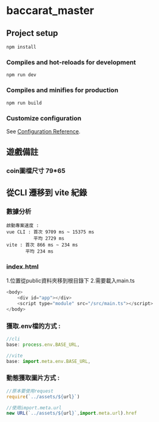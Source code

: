 # baccarat_master

## Project setup
```
npm install
```

### Compiles and hot-reloads for development
```
npm run dev
```

### Compiles and minifies for production
```
npm run build
```

### Customize configuration
See [Configuration Reference](https://cli.vuejs.org/config/).

## 遊戲備註
### coin圖檔尺寸 79*65

## 從CLI 遷移到 vite 紀錄
### 數據分析
```
啟動專案速度 :
vue CLI : 首次 9709 ms ~ 15375 ms
          平均 2729 ms
vite : 首次 866 ms ~ 234 ms
       平均 234 ms
```
### index.html
1.位置從public資料夾移到根目錄下
2.需要載入main.ts
```javascript
<body>
    <div id="app"></div>
    <script type="module" src="/src/main.ts"></script>
</body>
```
### 獲取.env檔的方式 : 
```javascript
//cli
base: process.env.BASE_URL,

//vite
base: import.meta.env.BASE_URL,
```

### 動態獲取圖片方式 : 
```javascript
//原本要使用request
require(`../assets/${url}`)

//使用import.meta.url
new URL(`../assets/${url}`,import.meta.url).href
```
